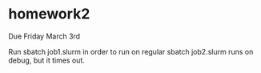 # homework2
Due Friday March 3rd

Run sbatch job1.slurm in order to run on regular
sbatch job2.slurm runs on debug, but it times out.
